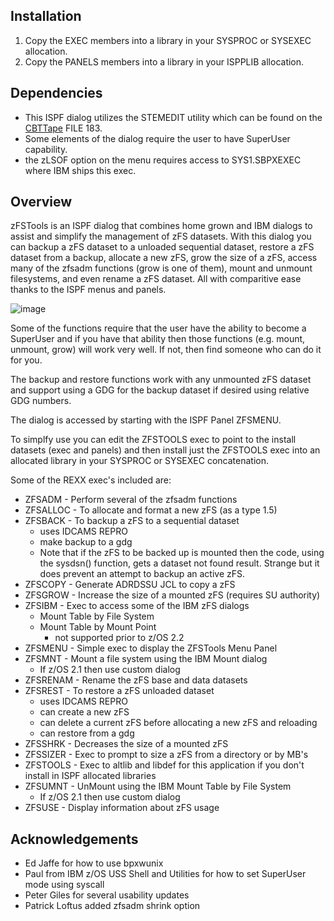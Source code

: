 ## Installation
1. Copy the EXEC members into a library in your SYSPROC or SYSEXEC allocation.
2. Copy the PANELS members into a library in your ISPPLIB allocation.

## Dependencies
 - This ISPF dialog utilizes the STEMEDIT utility which can be found on the [CBTTape](https://www.cbttape.org/) FILE 183.
 - Some elements of the dialog require the user to have SuperUser capability.
 - the zLSOF option on the menu requires access to SYS1.SBPXEXEC where IBM ships this exec.

## Overview
zFSTools is an ISPF dialog that combines home grown and IBM dialogs to
assist and simplify the management of zFS datasets. With this dialog you
can backup a zFS dataset to a unloaded sequential dataset, restore a zFS
dataset from a backup, allocate a new zFS, grow the size of a zFS, access
many of the zfsadm functions (grow is one of them), mount and unmount
filesystems, and even rename a zFS dataset. All with comparitive ease thanks
to the ISPF menus and panels.

![image](https://user-images.githubusercontent.com/24498661/180071582-f2e127da-629c-4048-b693-e604a5d01a7f.png)

Some of the functions require that the user have the ability to become
a SuperUser and if you have that ability then those functions (e.g. mount,
unmount, grow) will work very well. If not, then find someone who can do
it for you.

The backup and restore functions work with any unmounted zFS dataset and
support using a GDG for the backup dataset if desired using relative GDG
numbers.

The dialog is accessed by starting with the ISPF Panel ZFSMENU.

To simplfy use you can edit the ZFSTOOLS exec to point to the install
datasets (exec and panels) and then install just the ZFSTOOLS exec into
an allocated library in your SYSPROC or SYSEXEC concatenation.

Some of the REXX exec's included are:
* ZFSADM   - Perform several of the zfsadm functions
* ZFSALLOC - To allocate and format a new zFS (as a type 1.5)
* ZFSBACK  - To backup a zFS to a sequential dataset
  * uses IDCAMS REPRO
  * make backup to a gdg
  * Note that if the zFS to be backed up is mounted then the code, using the sysdsn() function, gets a dataset not found result. Strange but it does prevent an attempt to backup an active zFS.
* ZFSCOPY  - Generate ADRDSSU JCL to copy a zFS
* ZFSGROW  - Increase the size of a mounted zFS (requires SU authority)
* ZFSIBM   - Exec to access some of the IBM zFS dialogs
  * Mount Table by File System
  * Mount Table by Mount Point
    * not supported prior to z/OS 2.2
* ZFSMENU  - Simple exec to display the ZFSTools Menu Panel
* ZFSMNT   - Mount a file system using the IBM Mount dialog
  * If z/OS 2.1 then use custom dialog
* ZFSRENAM - Rename the zFS base and data datasets
* ZFSREST  - To restore a zFS unloaded dataset
  * uses IDCAMS REPRO
  * can create a new zFS
  * can delete a current zFS before allocating a new zFS and reloading
  * can restore from a gdg
* ZFSSHRK  - Decreases the size of a mounted zFS
* ZFSSIZER - Exec to prompt to size a zFS from a directory or by MB's
* ZFSTOOLS - Exec to altlib and libdef for this application if you don't install in ISPF allocated libraries
* ZFSUMNT  - UnMount using the IBM Mount Table by File System
  * If z/OS 2.1 then use custom dialog
* ZFSUSE   - Display information about zFS usage

## Acknowledgements
- Ed Jaffe for how to use bpxwunix
- Paul from IBM z/OS USS Shell and Utilities for how to set SuperUser mode using syscall
- Peter Giles for several usability updates
- Patrick Loftus added zfsadm shrink option
